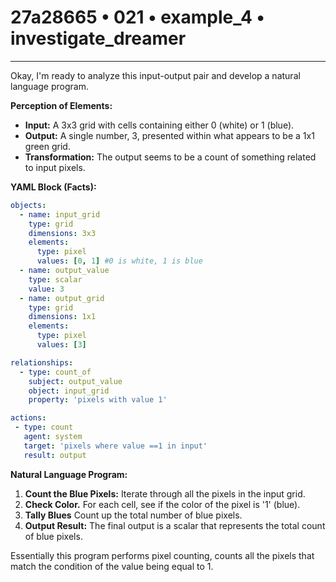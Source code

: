 # 27a28665 • 021 • example_4 • investigate_dreamer

---
Okay, I'm ready to analyze this input-output pair and develop a natural language program.

**Perception of Elements:**

*   **Input:** A 3x3 grid with cells containing either 0 (white) or 1 (blue).
*   **Output:** A single number, 3, presented within what appears to be a 1x1 green grid.
*   **Transformation:** The output seems to be a count of something related to input pixels.

**YAML Block (Facts):**



```yaml
objects:
  - name: input_grid
    type: grid
    dimensions: 3x3
    elements:
      type: pixel
      values: [0, 1] #0 is white, 1 is blue
  - name: output_value
    type: scalar
    value: 3
  - name: output_grid
    type: grid
    dimensions: 1x1
    elements:
      type: pixel
      values: [3]

relationships:
  - type: count_of
    subject: output_value
    object: input_grid
    property: 'pixels with value 1'

actions:
 - type: count
   agent: system
   target: 'pixels where value ==1 in input'
   result: output

```



**Natural Language Program:**

1.  **Count the Blue Pixels:** Iterate through all the pixels in the input grid.
2.  **Check Color.** For each cell, see if the color of the pixel is '1' (blue).
3.  **Tally Blues** Count up the total number of blue pixels.
4.  **Output Result:** The final output is a scalar that represents the total count of blue pixels.

Essentially this program performs pixel counting, counts all the pixels that match the condition of the value being equal to 1.

